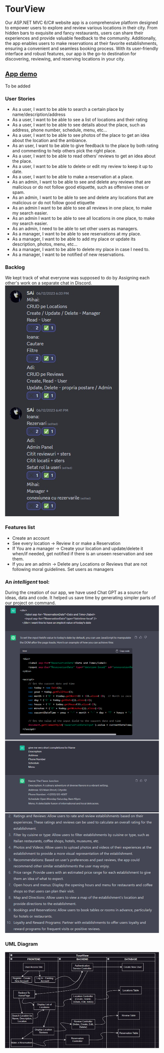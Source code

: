 # TourView
Our ASP.NET MVC 6/C# website app is a comprehensive platform designed to empower users to explore and review various locations in their city. From hidden bars to exquisite and fancy restaurants, users can share their experiences and provide valuable feedback to the community. Additionally, the app enables users to make reservations at their favorite establishments, ensuring a convenient and seamless booking process. With its user-friendly interface and robust features, our app is the go-to destination for discovering, reviewing, and reserving locations in your city.
## [App demo](https://www.google.com)
To be added
### User Stories
* As a user, I want to be able to search a certain place by name/description/address 
* As a user, I want to be able to see a list of locations and their rating 
* As a user, I want to be able to see details about the place, such as address, phone number, schedule, menu, etc... 
* As a user, I want to be able to see photos of the place to get an idea about the location and the ambiance. 
* As an user, I want to be able to give feedback to the place by both rating and commenting to help others pick the right place. 
* As a user, I want to be able to read others’ reviews to get an idea about the place. 
* As a user, I want to be able to delete or edit my review to keep it up to date. 
* As a user, I want to be able to make a reservation at a place. 
* As an admin, I want to be able to see and delete any reviews that are malicious or do not follow good etiquette, such as offensive ones or spam.  
* As an admin, I want to be able to see and delete any locations that are malicious or do not follow good etiquette 
* As an admin I want to be able to see all reviews in one place, to make my search easier. 
* As an admin I want to be able to see all locations in one place, to make my search easier. 
* As an admin, I need to be able to set other users as managers. 
* As a manager, I want to be able to see reservations at my place. 
* As a manager, I want to be able to add my place or update its description, photos, menu, etc... 
* As a manager, I want to be able to delete my place in case I need to. 
* As a manager, I want to be notified of new reservations. 
### Backlog
We kept track of what everyone was supposed to do by Assigning each other's work on a separate chat in Discord.
![](https://github.com/mihaicatalin13/TourView/blob/main/Docs/DiscordBacklog.jpg)
### Features list
- Create an account
- See every location -> Review it or make a Reservation
- If You are a manager -> Create your location and update/delete it when/if needed, get notified if there is an unseen reservation and see them.
- If you are an admin -> Delete any Locations or Reviews that are not following moral guidelines. Set users as managers
### An *intelligent* tool:
During the creation of our app, we have used Chat GPT as a source for ideas, data and code. It helped us save time by generating simpler parts of our project on command.
![](https://github.com/mihaicatalin13/TourView/blob/main/Docs/gpt2.png)
![](https://github.com/mihaicatalin13/TourView/blob/main/Docs/gpt1.png)
![](https://github.com/mihaicatalin13/TourView/blob/main/Docs/gpt3.png)
### UML Diagram
![](https://github.com/mihaicatalin13/TourView/blob/main/Docs/uml.jpeg)
